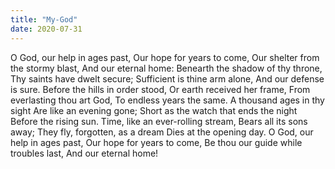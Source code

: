 ```yaml
---
title: "My-God"
date: 2020-07-31
---
```

O God, our help in ages past,
Our hope for years to come,
Our shelter from the stormy blast,
And our eternal home:
Benearth the shadow of thy throne,
Thy saints have dwelt secure;
Sufficient is thine arm alone,
And our defense is sure.
Before the hills in order stood,
Or earth received her frame,
From everlasting thou art God,
To endless years the same.
A thousand ages in thy sight
Are like an evening gone;
Short as the watch that ends the night
Before the rising sun.
Time, like an ever-rolling stream,
Bears all its sons away;
They fly, forgotten, as a dream
Dies at the opening day.
O God, our help in ages past,
Our hope for years to come,
Be thou our guide while troubles last,
And our eternal home!
